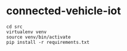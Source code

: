 # connected-vehicle-iot



```
cd src
virtualenv venv
source venv/bin/activate
pip install -r requirements.txt
```